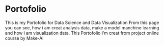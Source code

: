 # Portofolio
This is my Portofolio for Data Science and Data Visualization
From this  page you can see, how i am creat analysis data, make a model manchine learning and how i am visualization data.
This Portofolio i'm creat from project online course by Make-Ai
